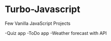 # Turbo-Javascript


Few Vanilla JavaScript Projects

-Quiz app
-ToDo app
-Weather forecast with API